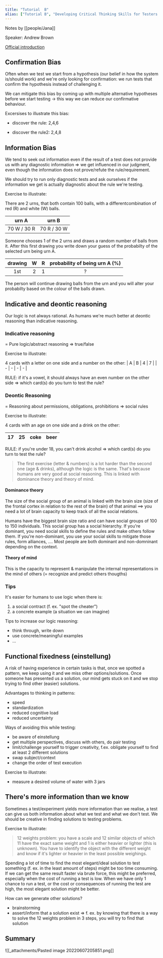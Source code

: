 ```yaml
---
title: "Tutorial  B"
alias: ["Tutorial B", "Developing Critical Thinking Skills for Testers - Andrew Brown"]
---
```

Notes by [[people/Jana]]

Speaker: Andrew Brown

[Official introduction](https://conference.eurostarsoftwaretesting.com/event/2022/developing-critical-thinking-skills-for-testers/)

## Confirmation Bias
Often when we test we start from a hypothesis (our belief in how the system is/should work) and we're only looking for confirmation: we run tests that confirm the hypothesis instead of challenging it.

We can mitigate this bias by coming up with multiple alternative hypotheses before we start testing -> this way we can reduce our confirmative behaviour.

Excersises to illustrate this bias:
- discover the rule: 2,4,6
	
- discover the rule2: 2,4,8

## Information Bias
We tend to seek out information even if the result of a test does not provide us with any diagnostic information => we get influenced in our judgment, even though the information does not prove/refute the rule/requirement.

We should try to run only diagnostic tests and ask ourselves if the information we get is actually diagnostic about the rule we're testing.

Exercise to illustrate: 

There are 2 urns, that both contain 100 balls, with a differentcombination of red (R) and white (W) balls.

| urn A | urn B |
| :---: | :---: |
|70 W / 30 R | 70 R / 30 W |

Someone chooses 1 of the 2 urns and draws a random number of balls from it. After this first drawing you write down your guess of the probabilty of the selected urn being urn A. 

| drawing | W | R | probability of being urn A (%) |
| :-----: | :-: | :-: | :-------------------------: |
| 1st |  2 | 1  | ? |

The person will continue drawing balls from the urn and you will alter your probabilty based on the colour of the balls drawn.

## Indicative and deontic reasoning
Our logic is not always rational. As humans we're much better at deontic reasoning than indicative reasoning.

### Indicative reasoning
= Pure logic/abstract reasoning => true/false

Exercise to illustrate:

4  cards with a letter on one side and a number on the other:
| A | B | 4 | 7 |
| - | - | - | - |

RULE: if it's a vowel, it should always have an even number on the other side
=> which card(s) do you turn to test the rule?

### Deontic Reasoning
= Reasoning about permissions, obligations, prohibitions => social rules

Exercise to illustrate:

4 cards with an age on one side and a drink on the other: 

| 17 | 25 | coke | beer |
| -- | -- | ---- | ---- |

RULE: if you're under 18, you can't drink alcohol
=> which card(s) do you turn to test the rule?

>The first exercise (letter & numbers) is a lot harder than the second one (age & drinks), although the logic is the same. That's because humans are very good at social reasoning. This is linked with dominance theory and theory of mind.

#### Dominance theory
The size of the social group of an animal is linked with the brain size (size of the frontal cortex in relation to the rest of the brain) of that animal ==> you need a lot of brain capacity to keep track of all the social relations. 

Humans have the biggest brain size ratio and can have social groups of 100 to 150 individuals. This social group has a social hierarchy. If you're dominant, you need social skills to define the rules and make others follow them. If you're non-dominant, you use your social skills to mitigate those rules, form alliances, .... Most people are both dominant and non-domninant depending on the context.

#### Theory of mind
This is the capacity to represent & manipulate the internal representations in the mind of others (= recognize and predict others thougths)

### Tips
It's easier for humans to use logic when there is:
1. a social contract (f. ex. "spot the cheater")
2. a concrete example (a situation we can imagine)

Tips to increase our logic reasoning:
- think through, write down
- use concrete/meaningful examples
- ...

## Functional fixedness (einstellung)
A risk of having experience in certain tasks is that, once we spotted a pattern, we keep using it and we miss other options/solutions. Once someone has presented us a solution, our mind gets stuck on it and we stop trying to find other (easier) solutions.

Advantages to thinking in patterns:
- speed 
- standardization
- reduced cognitive load
- reduced uncertainty

Ways of avoiding this while testing:
- be aware of einstellung
- get multiple perspectives, discuss with others, do pair testing
- limit/challenge yourself to trigger creativity, f.ex. obligate yourself to find at least 2 different solutions
- swap subject/context
- change the order of test execution

Exercise to illustrate:
- measure a desired volume of water with 3 jars

## There's more information than we know
Sometimes a test/experiment yields more information than we realise, a test can give us both information about what we test and what we don't test. We should be creative in finding solutions to testing problems.

Exercise to illustrate:
> 12 weights problem: you have a scale and 12 similar objects of which 11 have the exact same weight and 1 is either heavier or lighter (this is unknown). You have to identify the object with the different weight and know if it's lighter or heavier in the least possible weighings. 

Spending a lot of time to find the most elegant/ideal solution to test something (f. ex. in the least amount of steps) might be too time consuming. If we can get the same result faster via brute force, this might be preferred, especially when the cost of running a test is low. When we have only 1 chance to run a test, or the cost or consequences of running the test are high, the most elegant solution might be better.

How can we generate other solutions?
- brainstorming
- assert/inform that a solution exist => f. ex. by knowing that there is a way to solve the 12 weights problem in 3 steps, you will try to find that solution

## Summary
![[_attachments/Pasted image 20220607205851.png]]



			
			
		






